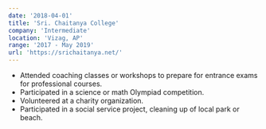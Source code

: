 ```yaml
---
date: '2018-04-01'
title: 'Sri. Chaitanya College'
company: 'Intermediate'
location: 'Vizag, AP'
range: '2017 - May 2019'
url: 'https://srichaitanya.net/'
---
```


- Attended coaching classes or workshops to prepare for entrance exams for professional courses.
- Participated in a science or math Olympiad competition.
- Volunteered at a charity organization.
- Participated in a social service project, cleaning up of local park or beach.
